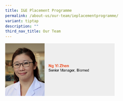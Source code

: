 ```yaml
---
title: I&E Placement Programme
permalink: /about-us/our-team/ieplacementprogramme/
variant: tiptap
description: ""
third_nav_title: Our Team
---
```

<div class="isomer-image-wrapper"><img style="width: 70%;" height="auto" width="100%" alt="Ng Yi Zhen" src="/images/About/Our Team/I&amp;E Placement Program/NgYiZhen.JPG"></div><p></p>